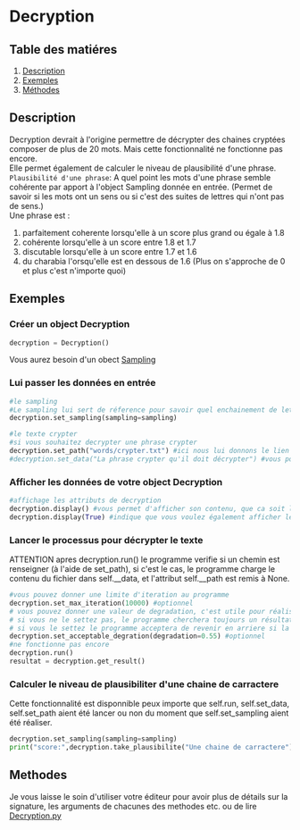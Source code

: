 # Decryption 
## Table des matiéres
1. [Description](#description)
2. [Exemples](#exemples)
3. [Méthodes](#methodes)

## Description 
Decryption devrait à l'origine permettre de décrypter des chaines cryptées composer de plus de 20 mots. Mais cette fonctionnalité ne fonctionne pas encore.  
Elle permet également de calculer le niveau de plausibilité d'une phrase.  
`Plausibilité d'une phrase`: A quel point les mots d'une phrase semble cohérente par apport à l'object Sampling donnée en entrée. (Permet de savoir si les mots ont un sens ou si c'est des suites de lettres qui n'ont pas de sens.)  
Une phrase est : 
1. parfaitement coherente lorsqu'elle à un score plus grand ou égale à 1.8
2. cohérente lorsqu'elle à un score entre 1.8 et 1.7 
3. discutable lorsqu'elle à un score entre 1.7 et 1.6
4. du charabia l'orsqu'elle est en dessous de 1.6 (Plus on s'approche de 0 et plus c'est n'importe quoi)

## Exemples 
### Créer un object Decryption
```python
decryption = Decryption()
```
Vous aurez besoin d'un obect [Sampling](sampling.md)
### Lui passer les données en entrée
```py
#le sampling 
#Le sampling lui sert de réference pour savoir quel enchainement de lettre est correcte ou non
decryption.set_sampling(sampling=sampling)

#le texte crypter
#si vous souhaitez decrypter une phrase crypter 
decryption.set_path("words/crypter.txt") #ici nous lui donnons le lien vers un fichier texte contenant une phrase crypter
#decryption.set_data("La phrase crypter qu'il doit décrypter") #vous pouvez par exemple passer une variable ayant du texte crypter reccuperer depuis une api ou un fichier que vous auriez déja charger
```
### Afficher les données de votre object Decryption
```py
#affichage les attributs de decryption 
decryption.display() #vous permet d'afficher son contenu, que ca soit le path, data, resultat etc. ca peut etre pratique pour débugger
decryption.display(True) #indique que vous voulez également afficher le resultat, pouvant etre assez consequent nous avons décider de le mettre en option
```
### Lancer le processus pour décrypter le texte
ATTENTION apres decryption.run() le programme verifie si un chemin est renseigner (à l'aide de set_path), si c'est le cas, le programme charge le contenu du fichier dans self.__data, et l'attribut self.__path est remis à None.
```py
#vous pouvez donner une limite d'iteration au programme
decryption.set_max_iteration(10000) #optionnel
# vous pouvez donner une valeur de degradation, c'est utile pour réaliser l'algorithme de métropolis
# si vous ne le settez pas, le programme cherchera toujours un résultat avec un score de plausibilité plus grandes que la derniere 
# si vous le settez le programme acceptera de revenir en arriere si la plausibilité qu'il vient de trouver est comprise entre [derniere_grande_plausibilité, derniere_grande_plausibilité - degradation]  
decryption.set_acceptable_degration(degradation=0.55) #optionnel
#ne fonctionne pas encore
decryption.run()
resultat = decryption.get_result()  
```
### Calculer le niveau de plausibiliter d'une chaine de carractere
Cette fonctionnalité est disponnible peux importe que self.run, self.set_data, self.set_path aient été lancer ou non du moment que self.set_sampling aient été réaliser.
```py
decryption.set_sampling(sampling=sampling)
print("score:",decryption.take_plausibilite("Une chaine de carractere")) #renvoie le score de plausibiliter
```

## Methodes
Je vous laisse le soin d'utiliser votre éditeur pour avoir plus de détails sur la signature, les arguments de chacunes des methodes etc. ou de lire [Decryption.py](https://github.com/elamani-drawing/mcmc-au/blob/main/src/MCMC_AU/Decryption.py)